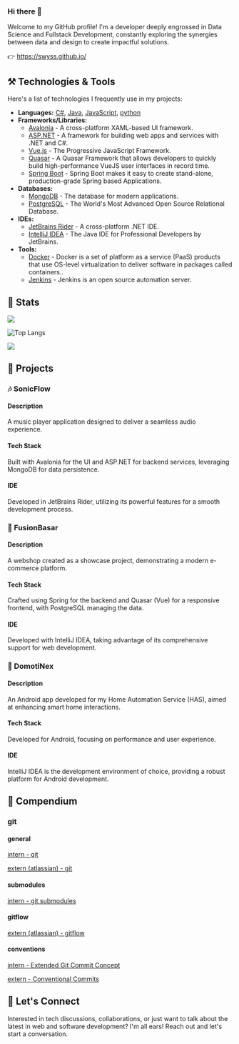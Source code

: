 ### Hi there 👋

Welcome to my GitHub profile!
I'm a developer deeply engrossed in Data Science and Fullstack Development, constantly exploring the synergies between data and design to create impactful solutions.

👉 https://swyss.github.io/

## ⚒️ Technologies & Tools

Here's a list of technologies I frequently use in my projects:

- **Languages:** [C#](https://docs.microsoft.com/en-us/dotnet/csharp/), [Java](https://www.oracle.com/java/), [JavaScript](https://developer.mozilla.org/en-US/docs/Web/JavaScript), [python](https://www.python.org/)
- **Frameworks/Libraries:**
  - [Avalonia](https://avaloniaui.net/) - A cross-platform XAML-based UI framework.
  - [ASP.NET](https://dotnet.microsoft.com/en-us/apps/aspnet) - A framework for building web apps and services with .NET and C#.
  - [Vue.js](https://vuejs.org/) - The Progressive JavaScript Framework.
  - [Quasar](https://quasar.dev/) - A Quasar Framework that allows developers to quickly build high-performance VueJS user interfaces in record time.
  - [Spring Boot](https://spring.io/projects/spring-boot) - Spring Boot makes it easy to create stand-alone, production-grade Spring based Applications.
- **Databases:**
  - [MongoDB](https://www.mongodb.com/) - The database for modern applications.
  - [PostgreSQL](https://www.postgresql.org/) - The World's Most Advanced Open Source Relational Database.
- **IDEs:**
  - [JetBrains Rider](https://www.jetbrains.com/rider/) - A cross-platform .NET IDE.
  - [IntelliJ IDEA](https://www.jetbrains.com/idea/) - The Java IDE for Professional Developers by JetBrains.
- **Tools:**
  - [Docker](https://www.docker.com/) - Docker is a set of platform as a service (PaaS) products that use OS-level virtualization to deliver software in packages called containers..
  - [Jenkins](https://www.jetbrains.com/idea/) - Jenkins is an open source automation server. 

## 👾 Stats

<picture>
  <source srcset="https://github-readme-stats.vercel.app/api?username=swyss&show_icons=true&theme=dark"
    media="(prefers-color-scheme: dark)"
  />
  <source
    srcset="https://github-readme-stats.vercel.app/api?username=anuraghazra&show_icons=true"
    media="(prefers-color-scheme: light), (prefers-color-scheme: no-preference)"
  />
  <img src="https://github-readme-stats.vercel.app/api?username=anuraghazra&show_icons=true" />
</picture>

![Top Langs](https://github-readme-stats.vercel.app/api/top-langs/?username=swyss&theme=dark)

<a href="http://www.github.com/swyss"><img src="https://github-readme-streak-stats.herokuapp.com/?user=swyss&stroke=ffffff&background=1c1917&ring=0891b2&fire=0891b2&currStreakNum=ffffff&currStreakLabel=0891b2&sideNums=ffffff&sideLabels=ffffff&dates=ffffff&hide_border=true" /></a>





## 🚀 Projects

### 🎶 SonicFlow
#### Description
A music player application designed to deliver a seamless audio experience.
#### Tech Stack
Built with Avalonia for the UI and ASP.NET for backend services, leveraging MongoDB for data persistence.
#### IDE
Developed in JetBrains Rider, utilizing its powerful features for a smooth development process.

### 🛒 FusionBasar
#### Description
A webshop created as a showcase project, demonstrating a modern e-commerce platform.
#### Tech Stack
Crafted using Spring for the backend and Quasar (Vue) for a responsive frontend, with PostgreSQL managing the data.
#### IDE
Developed with IntelliJ IDEA, taking advantage of its comprehensive support for web development.

### 🏡 DomotiNex
#### Description
An Android app developed for my Home Automation Service (HAS), aimed at enhancing smart home interactions.
#### Tech Stack
Developed for Android, focusing on performance and user experience.
#### IDE
IntelliJ IDEA is the development environment of choice, providing a robust platform for Android development.

## 🔖 Compendium

### git

#### general

[intern - git](./dev/git_readme.md)

[extern (atlassian) - git](https://www.atlassian.com/git/tutorials/setting-up-a-repository)

#### submodules

[intern - git submodules](./dev/git-submodules.md)

#### gitflow

[extern (atlassian) - gitflow](https://www.atlassian.com/git/tutorials/comparing-workflows/gitflow-workflow)

#### conventions

[intern - Extended Git Commit Concept](./dev/git_ExtendedGitCommit.md)

[extern - Conventional Commits](https://www.conventionalcommits.org/en/v1.0.0/)


## 💬 Let's Connect
Interested in tech discussions, collaborations, or just want to talk about the latest in web and software development? I'm all ears! Reach out and let's start a conversation.
